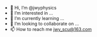- 👋 Hi, I’m @jwyphysics
- 👀 I’m interested in ...
- 🌱 I’m currently learning ...
- 💞️ I’m looking to collaborate on ...
- 📫 How to reach me jwy_scu@163.com

<!---
jwyphysics/jwyphysics is a ✨ special ✨ repository because its `README.md` (this file) appears on your GitHub profile.
You can click the Preview link to take a look at your changes.
--->
